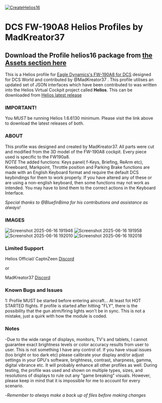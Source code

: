[![CreateHelios16](https://github.com/HeliosProfiles/MadKreator37-FW-190A8-Profile/actions/workflows/BuildProfilePackage.yml/badge.svg)](https://github.com/HeliosProfiles/MadKreator37-FW--190A8-Profile/actions/workflows/BuildProfilePackage.yml)
# DCS FW-190A8 Helios Profiles by MadKreator37 
## Download the Profile helios16 package from [the __Assets__ section here](https://github.com/HeliosProfiles/DCS-FW-190A8-Profile-by-MadKreator37/releases/latest)
This is a Helios profile for [Eagle Dynamics's FW-190A8 for DCS](https://www.digitalcombatsimulator.com/en/products/planes/anton/) designed for DCS World and contributed by @MadKreator37 . 
This profile utilises an updated set of JSON interfaces which have been contributed to was written into the Helios Virtual Cockpit project called **Helios**.  This can be downloaded from [Helios latest release](https://github.com/HeliosVirtualCockpit/Helios/releases/latest)

### IMPORTANT!
You *MUST* be running Helios 1.6.6130 minimum. Please visit the link above to download the latest releases of both.

### ABOUT
This profile was designed and created by MadKreator37. All parts were cut and modified from the 3D model of the FW-190A8 cockpit. Every piece used is specific to the FW190a8.  
 *NOTE* The added functions: Keys panel( f-Keys, Briefing, ReArm etc), Kneeboard, Markpoint, Throttle position and Parking Brake functions are made with an English Keyboard format and require the default DCS keybindings for them to work properly. If you have altered any of these or are using a non-english keyboard, then some functions may not work as intended. You may have to bind them to the correct actions in the Keyboard Interface.

*Special thanks to @BluefinBima for his contributions and assistance as always!*

### IMAGES
![Screenshot 2025-06-16 191946](https://github.com/user-attachments/assets/c7bfe004-be2e-4c48-9185-725544c11ab5)
![Screenshot 2025-06-16 191958](https://github.com/user-attachments/assets/f5dda3d0-23fd-4aba-88ba-aed51f08a4cc)
![Screenshot 2025-06-16 192010](https://github.com/user-attachments/assets/53c934ab-08b5-44c3-85df-85865720d1c7)
![Screenshot 2025-06-16 192018](https://github.com/user-attachments/assets/c5d57584-4a2f-4f9d-beac-ba09f75d802b)




### Limited Support

Helios Official/ CaptnZeen [Discord](https://discord.gg/sJZDzmEW)

or

MadKreator37  [Discord](https://discord.gg/nzyfQr3K)

### Known Bugs and Issues
1: Profile MUST be started before entering aircraft... At least fot HOT STARTED flights. If profile is started after hitting "FLY", there is the possibility that the gun atrm/firing lights won't be in sync. This is not a mistake, just a quirk with how the module is coded.


### Notes

-Due to the wide range of displays, monitors, TV's and tablets,  I cannot guarantee exact brightness levels or color accuracy results from user to user. This is not something I have any control of. If you have visual issues (too bright or too dark etc)  please calibrate your display and/or adjust settings in your GPU's software, brightness, contrast, sharpness, gamma, digital vibrance etc. It will probably enhance all other profiles as well. During testing, the profile was used and shown on multiple types, sizes, and resolutions of displays to rule out any "game breaking" visuals. However, please keep in mind that it is impossible for me to account for every scenario.

-*Remember to always make a back up of files before making changes*
